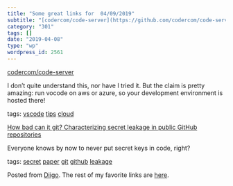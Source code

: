 ```yaml
---
title: "Some great links for  04/09/2019"
subtitle: "[codercom/code-server](https://github.com/codercom/code-server)"
category: "301"
tags: []
date: "2019-04-08"
type: "wp"
wordpress_id: 2561
---
```

[codercom/code-server](https://github.com/codercom/code-server) 

I don’t quite understand this, nor have I tried it. But the claim is pretty amazing: run vocode on aws or azure, so your development environment is hosted there!

 tags: [vscode](https://www.diigo.com/user/pitosalas/vscode) [tips](https://www.diigo.com/user/pitosalas/tips) [cloud](https://www.diigo.com/user/pitosalas/cloud)

 [How bad can it git? Characterizing secret leakage in public GitHub repositories](https://blog.acolyer.org/2019/04/08/how-bad-can-it-git-characterizing-secret-leakage-in-public-github-repositories/?-characterizing-secret-leakage-in-public-github-repositories/) 

Everyone knows by now to never put secret keys in code, right?

 tags: [secret](https://www.diigo.com/user/pitosalas/secret) [paper](https://www.diigo.com/user/pitosalas/paper) [git](https://www.diigo.com/user/pitosalas/git) [github](https://www.diigo.com/user/pitosalas/github) [leakage](https://www.diigo.com/user/pitosalas/leakage)

Posted from [Diigo](https://www.diigo.com). The rest of my favorite links are [here](https://www.diigo.com/user/pitosalas).